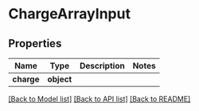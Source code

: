 # ChargeArrayInput

## Properties
Name | Type | Description | Notes
------------ | ------------- | ------------- | -------------
**charge** | **object** |  | 

[[Back to Model list]](../README.md#documentation-for-models) [[Back to API list]](../README.md#documentation-for-api-endpoints) [[Back to README]](../README.md)

